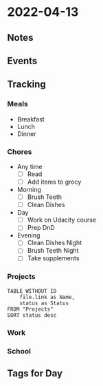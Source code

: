 # 2022-04-13
## Notes

## Events

## Tracking
### Meals
- Breakfast
- Lunch
- Dinner

### Chores
- Any time
	- [ ] Read
	- [ ] Add items to grocy
- Morning
	- [ ] Brush Teeth
	- [ ] Clean Dishes
- Day
	- [ ] Work on Udacity course
	- [ ] Prep DnD
- Evening
	- [ ] Clean Dishes Night
	- [ ] Brush Teeth Night
	- [ ] Take supplements

### Projects
```dataview
TABLE WITHOUT ID
	file.link as Name,
	status as Status
FROM "Projects"
SORT status desc
```

### Work

### School

## Tags for Day